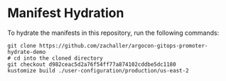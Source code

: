 # Manifest Hydration

To hydrate the manifests in this repository, run the following commands:

```shell
git clone https://github.com/zachaller/argocon-gitops-promoter-hydrate-demo
# cd into the cloned directory
git checkout d982ceac5d2a76f54ff77a874102cddbe5dc1180
kustomize build ./user-configuration/production/us-east-2
```
